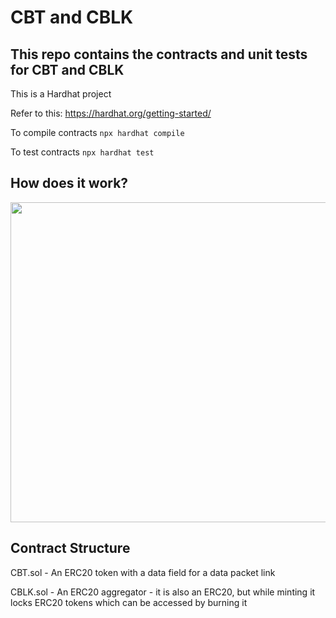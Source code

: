 # CBT and CBLK

## This repo contains the contracts and unit tests for CBT and CBLK

This is a Hardhat project

Refer to this: https://hardhat.org/getting-started/

To compile contracts `npx hardhat compile`

To test contracts   `npx hardhat test`

## How does it work?

<!-- ![image](https://user-images.githubusercontent.com/52208431/171162512-8a78ef7e-d1fe-4a89-a962-918db18f9e35.png) -->
<img src="https://user-images.githubusercontent.com/52208431/171162512-8a78ef7e-d1fe-4a89-a962-918db18f9e35.png" width="512">

## Contract Structure
CBT.sol - An ERC20 token with a data field for a data packet link

CBLK.sol - An ERC20 aggregator - it is also an ERC20, but while minting it locks ERC20 tokens which can be accessed by burning it
